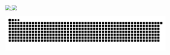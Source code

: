   <a href="https://github.com/AlanPrates">
  <img height="180em" src="https://github-readme-stats.vercel.app/api?username=AlanPrates&show_icons=true&theme=dark&include_all_commits=true&count_private=true"/>
  <img height="180em" src="https://github-readme-stats.vercel.app/api/top-langs/?username=AlanPrates&layout=compact&langs_count=7&theme=dark"/>

 ![Snake animation](https://github.com/AlanPrates/Relogio-Digital-RGB/blob/main/github-contribution-grid-snake.svg)
